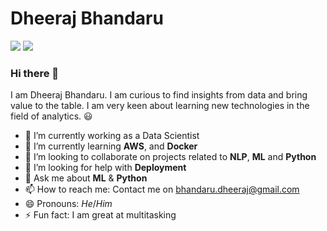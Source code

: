 # Dheeraj Bhandaru 
[![](https://github.com/arpit-dwivedi/arpit-dwivedi.github.io/raw/master/assets/img/Webp.net-resizeimage.png)](https://www.linkedin.com/in/dheerajbhandaru/)
[![](https://github.com/arpit-dwivedi/arpit-dwivedi/raw/master/kaggle.png)](https://www.kaggle.com/castiger)
### Hi there 👋

I am Dheeraj Bhandaru. I am curious to find insights from data and bring value to the table. I am very keen about learning new technologies in the field of analytics. :smiley:                  

- 🔭 I’m currently working as a Data Scientist 
- 🌱 I’m currently learning **AWS**, and **Docker**
- 👯 I’m looking to collaborate on projects related to **NLP**, **ML** and **Python**
- 🤔 I’m looking for help with **Deployment**
- 💬 Ask me about **ML** & **Python**
- 📫 How to reach me: Contact me on bhandaru.dheeraj@gmail.com
- 😄 Pronouns: *He*/*Him*
- ⚡ Fun fact: I am great at multitasking
